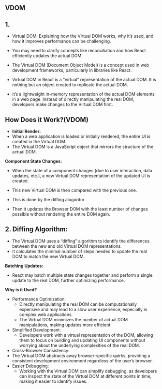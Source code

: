 ## VDOM


## 1.
- Virtual DOM: Explaining how the Virtual DOM works, why it’s used, and how it improves performance can be challenging.
- You may need to clarify concepts like reconciliation and how React efficiently updates the actual DOM.

- The Virtual DOM (Document Object Model) is a concept used in web development frameworks, particularly in libraries like React.
- Virtual DOM in React is a “virtual” representation of the actual DOM. It is nothing but an object created to replicate the actual DOM.

- It’s a lightweight in-memory representation of the actual DOM elements in a web page. Instead of directly manipulating the real DOM, developers make changes to the Virtual DOM first.


## How Does it Work?(VDOM)

- **Initial Render:**
- When a web application is loaded or initially rendered, the entire UI is created in the Virtual DOM.
- The Virtual DOM is a JavaScript object that mirrors the structure of the actual DOM.

**Component State Changes:**


- When the state of a component changes (due to user interaction, data updates, etc.), a new Virtual DOM representation of the updated UI is created.
- This new Virtual DOM is then compared with the previous one.
- This is done by the diffing alogoritm

- Then it updates the Browser DOM with the least number of changes possible without rendering the entire DOM again.


## 2. Diffing Algorithm:

- The Virtual DOM uses a “diffing” algorithm to identify the differences between the new and old Virtual DOM representations.
- It calculates the minimal number of steps needed to update the real DOM to match the new Virtual DOM.

**Batching Updates:**

- React may batch multiple state changes together and perform a single update to the real DOM, further optimizing performance.



 **Why is it Used?**
- Performance Optimization:
  - Directly manipulating the real DOM can be computationally expensive and may lead to a slow user experience, especially in complex web applications.
  - The Virtual DOM minimizes the number of actual DOM manipulations, making updates more efficient.
- Simplified Development:
  - Developers work with a virtual representation of the DOM, allowing them to focus on building and updating UI components without worrying about the underlying complexities of the real DOM.
 - Cross-Browser Consistency:
  - The Virtual DOM abstracts away browser-specific quirks, providing a consistent development environment regardless of the user’s browser.
- Easier Debugging:
  - Working with the Virtual DOM can simplify debugging, as developers can inspect the state of the Virtual DOM at different points in time, making it easier to identify issues.
